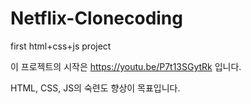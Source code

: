 # Netflix-Clonecoding
first html+css+js project

이 프로젝트의 시작은 https://youtu.be/P7t13SGytRk 입니다.

HTML, CSS, JS의 숙련도 향상이 목표입니다.
